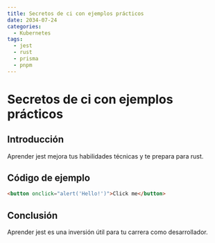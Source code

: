 ```yaml
---
title: Secretos de ci con ejemplos prácticos
date: 2034-07-24
categories:
  - Kubernetes
tags:
  - jest
  - rust
  - prisma
  - pnpm
---
```


# Secretos de ci con ejemplos prácticos

## Introducción

Aprender jest mejora tus habilidades técnicas y te prepara para rust.

## Código de ejemplo

```html
<button onclick="alert('Hello!')">Click me</button>
```

## Conclusión

Aprender jest es una inversión útil para tu carrera como desarrollador.